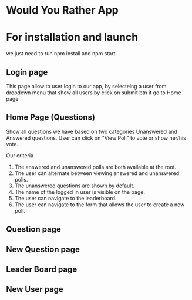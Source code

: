 # Would You Rather App

# For installation and launch

we just need to run npm install and npm start.

## Login page

This page allow to user login to our app, by selecteing a user from dropdown menu that show all users
by click on submit btn it go to Home page

## Home Page (Questions)

Show all questions we have based on two categories Unanswered and Answered questions.
User can click on "View Poll" to vote or show her/his vote.

Our criteria

1. The answered and unanswered polls are both available at the root.
2. The user can alternate between viewing answered and unanswered polls.
3. The unanswered questions are shown by default.
4. The name of the logged in user is visible on the page.
5. The user can navigate to the leaderboard.
6. The user can navigate to the form that allows the user to create a new poll.

## Question page

## New Question page

## Leader Board page

## New User page

